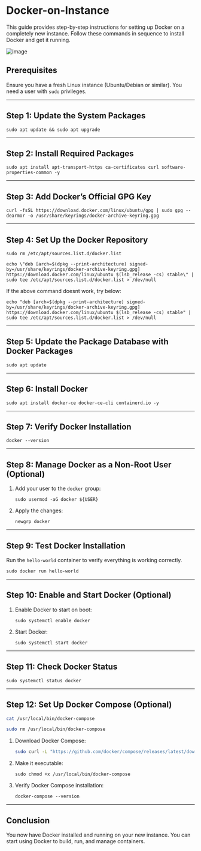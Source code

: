 # Docker-on-Instance

This guide provides step-by-step instructions for setting up Docker on a completely new instance. Follow these commands in sequence to install Docker and get it running.

<img alt="image" src="https://github.com/user-attachments/assets/3d753b59-308a-4551-8728-b07ed5aabf8f">

## Prerequisites

Ensure you have a fresh Linux instance (Ubuntu/Debian or similar). You need a user with `sudo` privileges.

---

## Step 1: Update the System Packages

```shell 
sudo apt update && sudo apt upgrade
```

---

## Step 2: Install Required Packages

```shell 
sudo apt install apt-transport-https ca-certificates curl software-properties-common -y
```

---

## Step 3: Add Docker’s Official GPG Key

```shell 
curl -fsSL https://download.docker.com/linux/ubuntu/gpg | sudo gpg --dearmor -o /usr/share/keyrings/docker-archive-keyring.gpg
```

---

## Step 4: Set Up the Docker Repository

```shell
sudo rm /etc/apt/sources.list.d/docker.list
```

```shell 
echo \"deb [arch=$(dpkg --print-architecture) signed-by=/usr/share/keyrings/docker-archive-keyring.gpg] https://download.docker.com/linux/ubuntu $(lsb_release -cs) stable\" | sudo tee /etc/apt/sources.list.d/docker.list > /dev/null
```

If the above command doesnt work, try below:

```shell
echo "deb [arch=$(dpkg --print-architecture) signed-by=/usr/share/keyrings/docker-archive-keyring.gpg] https://download.docker.com/linux/ubuntu $(lsb_release -cs) stable" | sudo tee /etc/apt/sources.list.d/docker.list > /dev/null
```

---

## Step 5: Update the Package Database with Docker Packages

```shell 
sudo apt update
```

---

## Step 6: Install Docker

```shell 
sudo apt install docker-ce docker-ce-cli containerd.io -y
```

---

## Step 7: Verify Docker Installation

```shell 
docker --version
```

---

## Step 8: Manage Docker as a Non-Root User (Optional)

1. Add your user to the `docker` group:
   
   ```shell
   sudo usermod -aG docker ${USER}
   ```
   
3. Apply the changes:
   
   ```shell
   newgrp docker
   ```

---

## Step 9: Test Docker Installation

Run the `hello-world` container to verify everything is working correctly.

```shell 
sudo docker run hello-world
```

---

## Step 10: Enable and Start Docker (Optional)

1. Enable Docker to start on boot:
   
   ```shell
   sudo systemctl enable docker
   ```
   
3. Start Docker:
   
   ```shell
   sudo systemctl start docker
   ```

---

## Step 11: Check Docker Status

```shell 
sudo systemctl status docker
```

---

## Step 12: Set Up Docker Compose (Optional)

```bash
cat /usr/local/bin/docker-compose
```

```bash
sudo rm /usr/local/bin/docker-compose
```



1. Download Docker Compose:

   ```bash
   sudo curl -L "https://github.com/docker/compose/releases/latest/download/docker-compose-$(uname -s)-$(uname -m)" -o /usr/local/bin/docker-compose
   ```
   
3. Make it executable:
   
   ```shell
   sudo chmod +x /usr/local/bin/docker-compose
   ```
   
5. Verify Docker Compose installation:
   
   ```shell
   docker-compose --version
   ```

---

## Conclusion

You now have Docker installed and running on your new instance. You can start using Docker to build, run, and manage containers.
